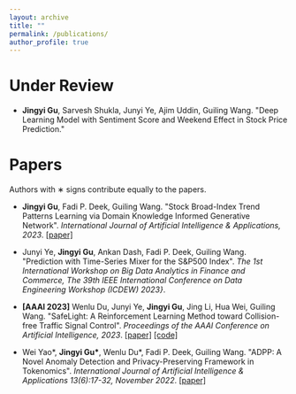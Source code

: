 ```yaml
---
layout: archive
title: ""
permalink: /publications/
author_profile: true
---
```


Under Review
======
* **Jingyi Gu**, Sarvesh Shukla, Junyi Ye, Ajim Uddin, Guiling Wang. "Deep Learning Model with Sentiment Score and Weekend Effect in Stock Price Prediction." 

Papers
======
Authors with ∗ signs contribute equally to the papers.

* **Jingyi Gu**, Fadi P. Deek, Guiling Wang. "Stock Broad-Index Trend Patterns Learning via Domain Knowledge Informed Generative Network". *International Journal of Artificial Intelligence & Applications, 2023*. [[paper]](https://arxiv.org/pdf/2302.14164.pdf)

* Junyi Ye, **Jingyi Gu**, Ankan Dash, Fadi P. Deek, Guiling Wang. "Prediction with Time-Series Mixer for the S&P500 Index". *The 1st International Workshop on Big Data Analytics in Finance and Commerce, The 39th IEEE International Conference on Data Engineering Workshop (ICDEW) 2023}*.

* **[AAAI 2023]** Wenlu Du, Junyi Ye, **Jingyi Gu**, Jing Li, Hua Wei, Guiling Wang. "SafeLight: A Reinforcement Learning Method toward Collision-free Traffic Signal Control". *Proceedings of the AAAI Conference on Artificial Intelligence, 2023*. [[paper]](https://arxiv.org/pdf/2211.10871v1.pdf) [[code]](https://gitlab.com/wenlu057/traffic-safety)

* Wei Yao\*, __Jingyi Gu\*__, Wenlu Du\*, Fadi P. Deek, Guiling Wang. "ADPP: A Novel Anomaly Detection and Privacy-Preserving Framework in Tokenomics". *International Journal of Artificial Intelligence & Applications 13(6):17-32, November 2022*. [[paper]](https://jingyigu.github.io/homepage.github.io//files/ADPP.pdf)
